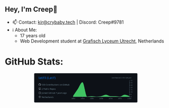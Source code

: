 ## Hey, I'm Creep👋
- 📫 Contact: kir@crybaby.tech | Discord: Creep#9781
-  ℹ About Me: 
   - 17 years old
   - Web Development student at [Grafisch Lyceum Utrecht](https://www.glu.nl/opleiding/mediadeveloper/), Netherlands
   <!--- Started [CryBaby Development](https://crybaby.tech/) November 2020-->

# GitHub Stats:

<p align="center">
  <a><img width="64%" src="https://raw.githubusercontent.com/creepwannabe/summary-cards/master/profile-summary-card-output/github_dark/0-profile-details.svg"></a>
  <!--<a><img width="31%" src="https://raw.githubusercontent.com/creepwannabe/summary-cards/master/profile-summary-card-output/github_dark/1-repos-per-language.svg"></a>-->
</p>
